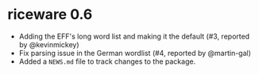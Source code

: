# riceware 0.6

* Adding the EFF's long word list and making it the default (#3, reported by
  @kevinmickey)
* Fix parsing issue in the German wordlist (#4, reported by @martin-gal)
* Added a `NEWS.md` file to track changes to the package.
